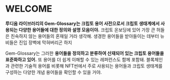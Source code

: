 # WELCOME

**루디움 라이브러리의 Gem-Glossary는 크립토 용어 사전으로서 크립토 생태계에서 사용되는 다양한 용어들에 대한 정의와 설명 모음이야.** 크립토 온보딩에 있어 가장 큰 허들은 친숙하지 않는 용어들의 혼재일 거라 생각해. 생경한 용어들을 받아들이는 데부터 뉴비들은 진입 장벽에 막혀버리곤 하지



Gem-Glossary는 그러한 **용어들을 정의하고 분류하여 산재되어 있는 크립토 용어들을 표준화하고 있어.** 또 용어를 더 쉽게 이해할 수 있는 레퍼런스도 함께 포함돼. 블록체인과 관련한 기술적 용어를 비롯해 NFT씬에서 주로 사용되는 용어들과 크립토 생태계를 구성하는 다양한 개념 용어들을 확인할 수 있을 거야.
